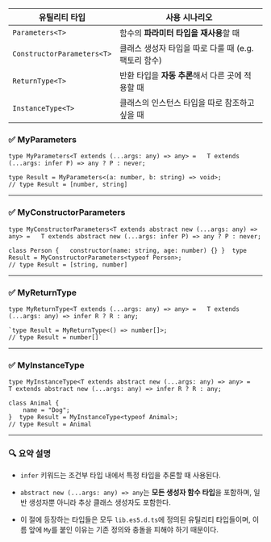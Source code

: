 |유틸리티 타입|사용 시나리오|
|---|---|
|`Parameters<T>`|함수의 **파라미터 타입을 재사용**할 때|
|`ConstructorParameters<T>`|클래스 생성자 타입을 따로 다룰 때 (e.g. 팩토리 함수)|
|`ReturnType<T>`|반환 타입을 **자동 추론**해서 다른 곳에 적용할 때|
|`InstanceType<T>`|클래스의 인스턴스 타입을 따로 참조하고 싶을 때|
### ✅ MyParameters
```
type MyParameters<T extends (...args: any) => any> =   T extends (...args: infer P) => any ? P : never;
```

```
type Result = MyParameters<(a: number, b: string) => void>; 
// type Result = [number, string]
```

---

### ✅ MyConstructorParameters
```
type MyConstructorParameters<T extends abstract new (...args: any) => any> =   T extends abstract new (...args: infer P) => any ? P : never;
```

```
class Person {   constructor(name: string, age: number) {} }  type Result = MyConstructorParameters<typeof Person>; 
// type Result = [string, number]
```



---

### ✅ MyReturnType
```
type MyReturnType<T extends (...args: any) => any> =   T extends (...args: any) => infer R ? R : any;
```

```
`type Result = MyReturnType<() => number[]>; 
// type Result = number[]`
```


---

### ✅ MyInstanceType
```
type MyInstanceType<T extends abstract new (...args: any) => any> =   T extends abstract new (...args: any) => infer R ? R : any;

class Animal {  
	name = "Dog"; 
}  type Result = MyInstanceType<typeof Animal>; 
// type Result = Animal
```

---

### 🔍 요약 설명

- `infer` 키워드는 조건부 타입 내에서 특정 타입을 추론할 때 사용된다.
    
- `abstract new (...args: any) => any`는 **모든 생성자 함수 타입**을 포함하며, 일반 생성자뿐 아니라 추상 클래스 생성자도 포함한다.
    
- 이 절에 등장하는 타입들은 모두 `lib.es5.d.ts`에 정의된 유틸리티 타입들이며, 이름 앞에 `My`를 붙인 이유는 기존 정의와 충돌을 피해야 하기 때문이다.